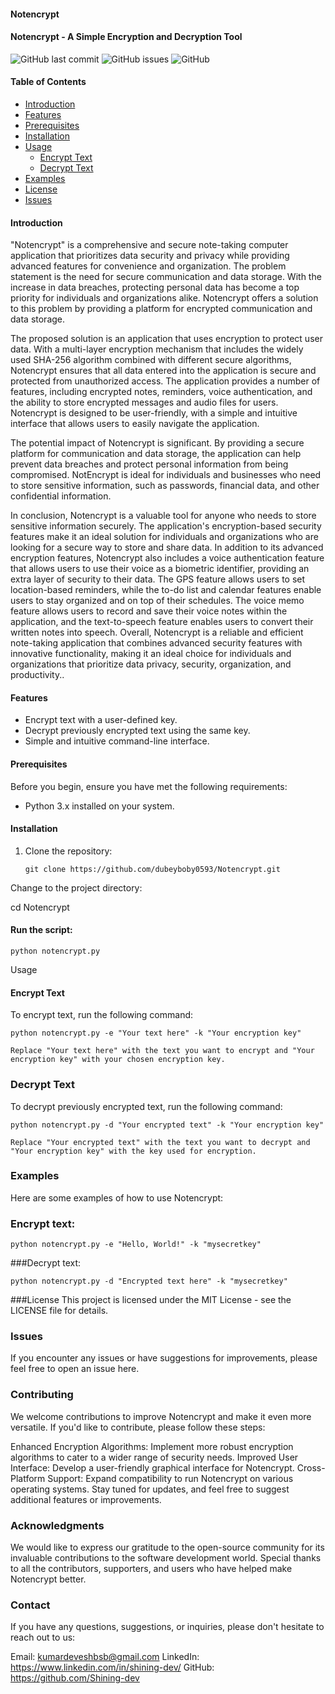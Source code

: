 #### Notencrypt


#### Notencrypt - A Simple Encryption and Decryption Tool

![GitHub last commit](https://img.shields.io/github/last-commit/dubeyboby0593/Notencrypt)
![GitHub issues](https://img.shields.io/github/issues-raw/dubeyboby0593/Notencrypt)
![GitHub](https://img.shields.io/github/license/dubeyboby0593/Notencrypt)

#### Table of Contents

- [Introduction](#introduction)
- [Features](#features)
- [Prerequisites](#prerequisites)
- [Installation](#installation)
- [Usage](#usage)
  - [Encrypt Text](#encrypt-text)
  - [Decrypt Text](#decrypt-text)
- [Examples](#examples)
- [License](#license)
- [Issues](#issues)

#### Introduction

"Notencrypt" is a comprehensive and secure note-taking computer application that prioritizes data security and privacy while providing advanced features for convenience and organization. The problem statement is the need for secure communication and data storage. With the increase in data breaches, protecting personal data has become a top priority for individuals and organizations alike. Notencrypt offers a solution to this problem by providing a platform for encrypted communication and data storage.

The proposed solution is an application that uses encryption to protect user data. With a multi-layer encryption mechanism that includes the widely used SHA-256 algorithm combined with different secure algorithms, Notencrypt ensures that all data entered into the application is secure and protected from unauthorized access. The application provides a number of features, including encrypted notes, reminders, voice authentication, and the ability to store encrypted messages and audio files for users. Notencrypt is designed to be user-friendly, with a simple and intuitive interface that allows users to easily navigate the application.

The potential impact of Notencrypt is significant. By providing a secure platform for communication and data storage, the application can help prevent data breaches and protect personal information from being compromised. NotEncrypt is ideal for individuals and businesses who need to store sensitive information, such as passwords, financial data, and other confidential information.

In conclusion, Notencrypt is a valuable tool for anyone who needs to store sensitive information securely. The application's encryption-based security features make it an ideal solution for individuals and organizations who are looking for a secure way to store and share data. In addition to its advanced encryption features, Notencrypt also includes a voice authentication feature that allows users to use their voice as a biometric identifier, providing an extra layer of security to their data. The GPS feature allows users to set location-based reminders, while the to-do list and calendar features enable users to stay organized and on top of their schedules. The voice memo feature allows users to record and save their voice notes within the application, and the text-to-speech feature enables users to convert their written notes into speech.
Overall, Notencrypt is a reliable and efficient note-taking application that combines advanced security features with innovative functionality, making it an ideal choice for individuals and organizations that prioritize data privacy, security, organization, and productivity..

#### Features

- Encrypt text with a user-defined key.
- Decrypt previously encrypted text using the same key.
- Simple and intuitive command-line interface.

#### Prerequisites

Before you begin, ensure you have met the following requirements:

- Python 3.x installed on your system.

#### Installation

1. Clone the repository:

   ```
   git clone https://github.com/dubeyboby0593/Notencrypt.git
Change to the project directory:


cd Notencrypt
#### Run the script:


```
python notencrypt.py
```

Usage
#### Encrypt Text
To encrypt text, run the following command:


```
python notencrypt.py -e "Your text here" -k "Your encryption key"

Replace "Your text here" with the text you want to encrypt and "Your encryption key" with your chosen encryption key.
```
### Decrypt Text
To decrypt previously encrypted text, run the following command:

```
python notencrypt.py -d "Your encrypted text" -k "Your encryption key"

Replace "Your encrypted text" with the text you want to decrypt and "Your encryption key" with the key used for encryption.
```
### Examples
Here are some examples of how to use Notencrypt:

### Encrypt text:

```
python notencrypt.py -e "Hello, World!" -k "mysecretkey"
```
###Decrypt text:

```
python notencrypt.py -d "Encrypted text here" -k "mysecretkey"
```
###License
This project is licensed under the MIT License - see the LICENSE file for details.

### Issues
If you encounter any issues or have suggestions for improvements, please feel free to open an issue here.


### Contributing
We welcome contributions to improve Notencrypt and make it even more versatile. If you'd like to contribute, please follow these steps:



Enhanced Encryption Algorithms: Implement more robust encryption algorithms to cater to a wider range of security needs.
Improved User Interface: Develop a user-friendly graphical interface for Notencrypt.
Cross-Platform Support: Expand compatibility to run Notencrypt on various operating systems.
Stay tuned for updates, and feel free to suggest additional features or improvements.

### Acknowledgments
We would like to express our gratitude to the open-source community for its invaluable contributions to the software development world. Special thanks to all the contributors, supporters, and users who have helped make Notencrypt better.

### Contact
If you have any questions, suggestions, or inquiries, please don't hesitate to reach out to us:

Email: kumardeveshbsb@gmail.com
LinkedIn: https://www.linkedin.com/in/shining-dev/
GitHub: https://github.com/Shining-dev
